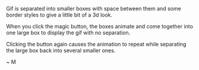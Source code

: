 Gif is separated into smaller boxes with space between them and some border styles to give a little bit of a 3d look. 

When you click the magic button, the boxes animate and come together into one large box to display the gif with no separation.

Clicking the button again causes the animation to repeat while separating the large box back into several smaller ones.

~ M
